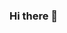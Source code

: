 ### Hi there 👋

<!--
**sheng-n/sheng-n** is a ✨ _special_ ✨ repository because its `README.md` (this file) appears on your GitHub profile.

![bio](https://github-readme-stats.vercel.app/api?username=sheng-n&show_icons=true&&hide=prs,issues)

Here are some ideas to get you started:

- 🔭 I’m currently working on ...
- 🌱 I’m currently learning ...
- 👯 I’m looking to collaborate on ...
- 🤔 I’m looking for help with ...
- 💬 Ask me about ...
- 📫 How to reach me: ...
- 😄 Pronouns: ...
- ⚡ Fun fact: ...
-->

